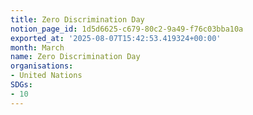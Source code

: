 ```yaml
---
title: Zero Discrimination Day
notion_page_id: 1d5d6625-c679-80c2-9a49-f76c03bba10a
exported_at: '2025-08-07T15:42:53.419324+00:00'
month: March
name: Zero Discrimination Day
organisations:
- United Nations
SDGs:
- 10
---
```



